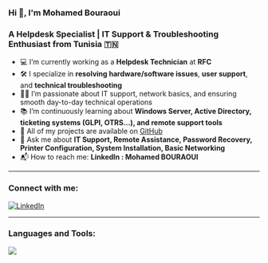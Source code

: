### Hi 👋, I'm Mohamed Bouraoui  
### A Helpdesk Specialist | IT Support & Troubleshooting Enthusiast from Tunisia 🇹🇳

- 💻 I’m currently working as a **Helpdesk Technician** at **RFC**
- 🛠️ I specialize in **resolving hardware/software issues**, **user support**, and **technical troubleshooting**
- 🧑‍💻 I’m passionate about IT support, network basics, and ensuring smooth day-to-day technical operations
- 📚 I’m continuously learning about **Windows Server, Active Directory, ticketing systems (GLPI, OTRS...), and remote support tools**
- 📝 All of my projects are available on [GitHub](https://github.com/Mohamedbouraoui123)
- 💬 Ask me about **IT Support, Remote Assistance, Password Recovery, Printer Configuration, System Installation, Basic Networking**
- 📬 How to reach me: **LinkedIn : Mohamed BOURAOUI**

---

### Connect with me:

[![LinkedIn](https://img.shields.io/badge/LinkedIn-blue?logo=linkedin&logoColor=white)](https://www.linkedin.com/in/mohamedbouraoui)

---

### Languages and Tools:

<img src="https://skillicons.dev/icons?i=windows,linux,html,css,js,python,git,vscode,cmd" />




